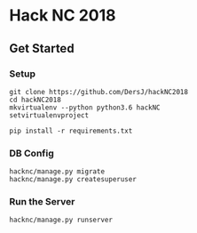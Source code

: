 # Hack NC 2018

## Get Started

### Setup

```
git clone https://github.com/DersJ/hackNC2018
cd hackNC2018
mkvirtualenv --python python3.6 hackNC
setvirtualenvproject

pip install -r requirements.txt
```

### DB Config

```
hacknc/manage.py migrate
hacknc/manage.py createsuperuser
```

### Run the Server

```
hacknc/manage.py runserver
```
